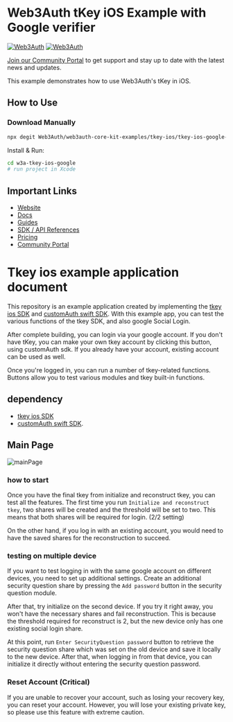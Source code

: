# Web3Auth tKey iOS Example with Google verifier

[![Web3Auth](https://img.shields.io/badge/Web3Auth-SDK-blue)](https://web3auth.io/docs/sdk/core-kit/tkey-ios)
[![Web3Auth](https://img.shields.io/badge/Web3Auth-Community-cyan)](https://community.web3auth.io)


[Join our Community Portal](https://community.web3auth.io/) to get support and stay up to date with the latest news and updates.

This example demonstrates how to use Web3Auth's tKey in iOS.

## How to Use

### Download Manually

```bash
npx degit Web3Auth/web3auth-core-kit-examples/tkey-ios/tkey-ios-google-example w3a-tkey-ios-google
```

Install & Run:

```bash
cd w3a-tkey-ios-google
# run project in Xcode
```

## Important Links

- [Website](https://web3auth.io)
- [Docs](https://web3auth.io/docs)
- [Guides](https://web3auth.io/docs/content-hub?type=guides)
- [SDK / API References](https://web3auth.io/docs/sdk)
- [Pricing](https://web3auth.io/pricing.html)
- [Community Portal](https://community.web3auth.io)

#  Tkey ios example application document

This repository is an example application created by implementing the [tkey ios SDK](https://github.com/torusresearch/tkey-rust-ios) and [customAuth swift SDK](https://github.com/torusresearch/customauth-swift-sdk).
With this example app, you can test the various functions of the tkey SDK, and also google Social Login.

After complete building, you can login via your google account.
If you don't have tKey, you can make your own tkey account by clicking this button, using customAuth sdk.
If you already have your account, existing account can be used as well.

Once you're logged in, you can run a number of tkey-related functions.
Buttons allow you to test various modules and tkey built-in functions.

## dependency
- [tkey ios SDK](https://github.com/torusresearch/tkey-rust-ios) 
- [customAuth swift SDK](https://github.com/torusresearch/customauth-swift-sdk).

## Main Page
![mainPage](https://github.com/Web3Auth/web3auth-locales/assets/6962565/d3eb7adb-e6d7-4fc3-b36b-2772ccb20e1a)

### how to start

Once you have the final tkey from initialize and reconstruct tkey, you can test all the features.
The first time you run `Initialize and reconstruct tkey`, two shares will be created and the threshold will be set to two.
This means that both shares will be required for login. (2/2 setting)

On the other hand, if you log in with an existing account, you would need to have the saved shares for the reconstruction to succeed.

### testing on multiple device
If you want to test logging in with the same google account on different devices, you need to set up additional settings.
Create an additional security question share by pressing the `Add password` button in the security question module.

After that, try initialize on the second device. If you try it right away, you won't have the necessary shares and fail reconstruction. 
This is because the threshold required for reconstruct is 2, but the new device only has one existing social login share.

At this point, run `Enter SecurityQuestion password` button to retrieve the security question share which was set on the old device and save it locally to the new device.
After that, when logging in from that device, you can initialize it directly without entering the security question password.


### Reset Account (Critical)

If you are unable to recover your account, such as losing your recovery key, you can reset your account.
However, you will lose your existing private key, so please use this feature with extreme caution.